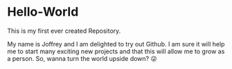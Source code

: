 # Hello-World
This is my first ever created Repository.

My name is Joffrey and I am delighted to try out Github. I am sure it will help me to start many exciting new projects and that this will allow me to grow as a person. So, wanna turn the world upside down? 😜 
